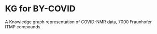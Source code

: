 # KG for BY-COVID
A Knowledge graph representation of COVID-NMR data, 7000 Fraunhofer ITMP compounds


